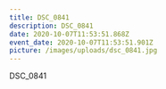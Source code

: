 ```yaml
---
title: DSC_0841
description: DSC_0841
date: 2020-10-07T11:53:51.868Z
event_date: 2020-10-07T11:53:51.901Z
picture: /images/uploads/dsc_0841.jpg
---
```

DSC_0841